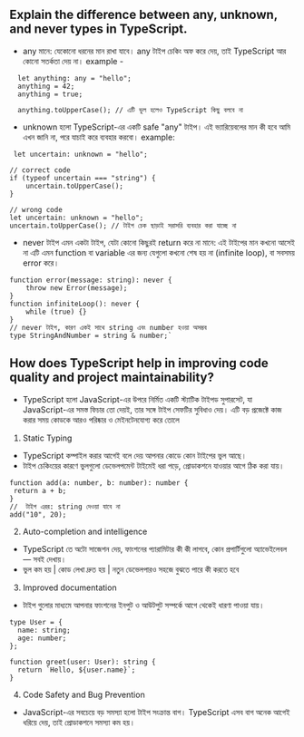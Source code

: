 ## Explain the difference between any, unknown, and never types in TypeScript.

- any মানে: যেকোনো ধরনের মান রাখা যাবে। any টাইপ চেকিং অফ করে দেয়, তাই TypeScript আর কোনো সতর্কতা দেয় না।
example -
```
  let anything: any = "hello";
  anything = 42; 
  anything = true; 

  anything.toUpperCase(); // এটি ভুল হলেও TypeScript কিছু বলবে না

```

- unknown হলো TypeScript-এর একটি safe "any" টাইপ।
এই ভ্যারিয়েবলের মান কী হবে আমি এখন জানি না, পরে যাচাই করে ব্যবহার করবো।
example:
```
 let uncertain: unknown = "hello";

// correct code 
if (typeof uncertain === "string") {
    uncertain.toUpperCase(); 
}

// wrong code 
let uncertain: unknown = "hello";
uncertain.toUpperCase(); // টাইপ চেক ছাড়াই সরাসরি ব্যবহার করা যাচ্ছে না

  ```

- never টাইপ এমন একটা টাইপ, যেটা কোনো কিছুরই return করে না মানে: এই টাইপের মান কখনো আসেই না এটি এমন function বা variable এর জন্য যেগুলো কখনো শেষ হয় না (infinite loop), বা সবসময় error করে।
```
function error(message: string): never {
    throw new Error(message);
}
function infiniteLoop(): never {
    while (true) {}
}
// never টাইপ, কারণ একই সাথে string এবং number হওয়া অসম্ভব
type StringAndNumber = string & number;`
```

## How does TypeScript help in improving code quality and project maintainability?

- TypeScript হলো JavaScript-এর উপরে নির্মিত একটি স্ট্যাটিক টাইপড সুপারসেট, যা JavaScript-এর সমস্ত ফিচার তো দেয়ই, তার সঙ্গে টাইপ সেফটির সুবিধাও দেয়। এটি বড় প্রজেক্টে কাজ করার সময় কোডকে আরও  পরিষ্কার ও মেইনটেনযোগ্য করে তোলে

1. Static Typing
- TypeScript কম্পাইল করার আগেই বলে দেয় আপনার কোডে কোন টাইপের ভুল আছে।
- টাইপ চেকিংয়ের কারণে ভুলগুলো ডেভেলপমেন্ট টাইমেই ধরা পড়ে, প্রোডাকশনে যাওয়ার আগে ঠিক করা যায়।
 ``` 
 function add(a: number, b: number): number {
  return a + b;
}
//  টাইপ এরর: string দেওয়া যাবে না
add("10", 20);

```
2. Auto-completion and intelligence
- TypeScript তে অটো সাজেশন দেয়, ফাংশনের প্যারামিটার কী কী লাগবে, কোন প্রপার্টিগুলো অ্যাভেইলেবল — সবই দেখায়।
- ভুল কম হয় | কোড লেখা দ্রুত হয় | নতুন ডেভেলপারও সহজে বুঝতে পারে কী করতে হবে

3. Improved documentation
- টাইপ গুলোর মাধ্যমে আপনার ফাংশনের ইনপুট ও আউটপুট সম্পর্কে আগে থেকেই ধারণা পাওয়া যায়।
```
type User = {
  name: string;
  age: number;
};

function greet(user: User): string {
  return `Hello, ${user.name}`;
}
 ``` 
4. Code Safety and Bug Prevention
 - JavaScript-এর সবচেয়ে বড় সমস্যা হলো টাইপ সংক্রান্ত বাগ। TypeScript এসব বাগ অনেক আগেই ধরিয়ে দেয়, তাই প্রোডাকশনে সমস্যা কম হয়।

